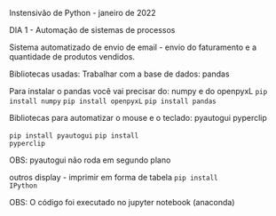 Instensivão de Python - janeiro de 2022

DIA 1 - Automação de sistemas de processos

Sistema automatizado de envio de email - envio do faturamento e a quantidade de produtos vendidos.


Bibliotecas usadas:
Trabalhar com a base de dados:
pandas 

Para instalar o pandas você vai precisar do: numpy e do openpyxL
<code>pip install numpy</code>
<code>pip install openpyxL</code>
<code>pip install pandas</code>

Bibliotecas para automatizar o mouse e o teclado:
pyautogui
pyperclip

<code>pip install pyautogui</code>
<code>pip install pyperclip</code>

OBS: pyautogui não roda em segundo plano

outros
display - imprimir em forma de tabela
<code>pip install IPython</code>


OBS: O código foi executado no jupyter notebook (anaconda)